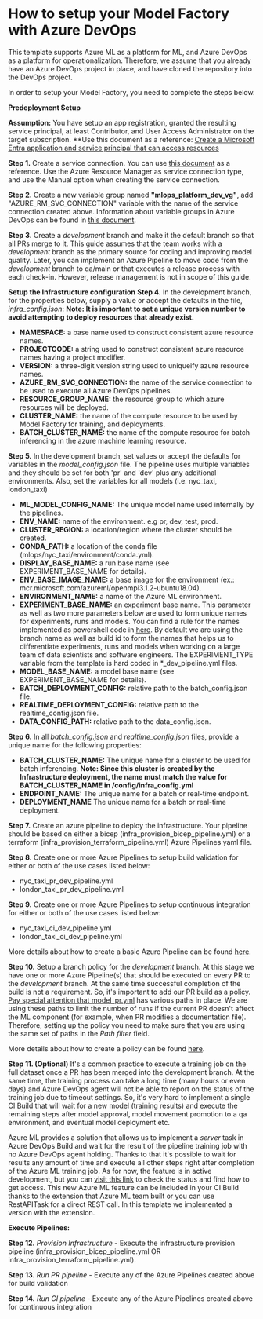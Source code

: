 # How to setup your Model Factory with Azure DevOps

This template supports Azure ML as a platform for ML, and Azure DevOps as a platform for operationalization. Therefore, we assume that you already have an Azure DevOps project in place, and have cloned the repository into the DevOps project.

In order to setup your Model Factory, you need to complete the steps below.

**Predeployment Setup**

**Assumption:**
You have setup an app registration, granted the resulting service principal, at least Contributor, and User Access Administrator on the target subscription.
**Use this document as a reference: [Create a Microsoft Entra application and service principal that can access resources](https://learn.microsoft.com/en-us/entra/identity-platform/howto-create-service-principal-portal)

**Step 1.** Create a service connection. You can use [this document](https://learn.microsoft.com/en-us/azure/devops/pipelines/library/service-endpoints?view=azure-devops&tabs=yaml) as a reference. Use the Azure Resource Manager as service connection type, and use the Manual option when creating the service connection.

**Step 2.** Create a new variable group named **"mlops_platform_dev_vg"**, add "AZURE_RM_SVC_CONNECTION" variable with the name of the service connection created above. 
Information about variable groups in Azure DevOps can be found in [this document](https://learn.microsoft.com/en-us/azure/devops/pipelines/library/variable-groups?view=azure-devops&tabs=classic).

**Step 3.** Create a *development* branch and make it the default branch so that all PRs merge to it. This guide assumes that the team works with a *development* branch as the primary source for coding and improving model quality. Later, you can implement an Azure Pipeline to move code from the *development* branch to qa/main or that executes a release process with each check-in. However, release management is not in scope of this guide.

**Setup the Infrastructure configuration**
**Step 4.** In the development branch, for the properties below, supply a value or accept the defaults in the file, *infra_config.json*:
**Note: It is important to set a unique version number to avoid attempting to deploy resources that already exist.**
- **NAMESPACE:** a base name used to construct consistent azure resource names.
- **PROJECTCODE:** a string used to construct consistent azure resource names having a project modifier.
- **VERSION:** a three-digit version string used to uniqueify azure resource names.
- **AZURE_RM_SVC_CONNECTION:** the name of the service connection to be used to execute all Azure DevOps pipelines.
- **RESOURCE_GROUP_NAME:** the resource group to which azure resources will be deployed.
- **CLUSTER_NAME:** the name of the compute resource to be used by Model Factory for training, and deployments.
- **BATCH_CLUSTER_NAME:** the name of the compute resource for batch inferencing in the azure machine learning resource.

**Step 5.** In the development branch, set values or accept the defaults for variables in the *model_config.json* file. The pipeline uses multiple variables and they should be set for both 'pr' and 'dev' plus any additional environments. Also, set the variables for all models (i.e. nyc_taxi, london_taxi)

- **ML_MODEL_CONFIG_NAME:** The unique model name used internally by the pipelines.
- **ENV_NAME:** name of the environment. e.g pr, dev, test, prod.
- **CLUSTER_REGION:** a location/region where the cluster should be created.
- **CONDA_PATH:** a location of the conda file (mlops/nyc_taxi/environment/conda.yml).
- **DISPLAY_BASE_NAME:** a run base name (see EXPERIMENT_BASE_NAME for details).
- **ENV_BASE_IMAGE_NAME:** a base image for the environment (ex.: mcr.microsoft.com/azureml/openmpi3.1.2-ubuntu18.04).
- **ENVIRONMENT_NAME:** a name of the Azure ML environment.
- **EXPERIMENT_BASE_NAME:** an experiment base name. This parameter as well as two more parameters below are used to form unique names for experiments, runs and models. You can find a rule for the names implemented as powershell code in [here](../devops/pipeline/templates/variables_template.yml). By default we are using the branch name as well as build id to form the names that helps us to differentiate experiments, runs and models when working on a large team of data scientists and software engineers. The EXPERIMENT_TYPE variable from the template is hard coded in *_dev_pipeline.yml files.
- **MODEL_BASE_NAME:** a model base name (see EXPERIMENT_BASE_NAME for details).
- **BATCH_DEPLOYMENT_CONFIG:** relative path to the batch_config.json file.
- **REALTIME_DEPLOYMENT_CONFIG:** relative path to the realtime_config.json file.
- **DATA_CONFIG_PATH:** relative path to the data_config.json.

**Step 6.**  In all *batch_config.json* and *realtime_config.json* files, provide a unique name for the following properties:
- **BATCH_CLUSTER_NAME:** The unique name for a cluster to be used for batch inferencing. 
**Note: Since this cluster is created by the Infrastructure deployment, the name must match the value for BATCH_CLUSTER_NAME in /config/infra_config.yml**
- **ENDPOINT_NAME:** The unique name for a batch or real-time endpoint.
- **DEPLOYMENT_NAME** The unique name for a batch or real-time deployment.

**Step 7.** Create an azure pipeline to deploy the infrastructure.  Your pipeline should be based on either a bicep (infra_provision_bicep_pipeline.yml) or a terraform (infra_provision_terraform_pipeline.yml) Azure Pipelines yaml file. 

**Step 8.** Create one or more Azure Pipelines to setup build validation for either or both of the use cases listed below:
- nyc_taxi_pr_dev_pipeline.yml
- london_taxi_pr_dev_pipeline.yml

**Step 9.** Create one or more Azure Pipelines to setup continuous integration for either or both of the use cases listed below:
- nyc_taxi_ci_dev_pipeline.yml
- london_taxi_ci_dev_pipeline.yml

More details about how to create a basic Azure Pipeline can be found [here](https://learn.microsoft.com/en-us/azure/devops/pipelines/create-first-pipeline?view=azure-devops&tabs).

**Step 10.** Setup a branch policy for the *development* branch. At this stage we have one or more Azure Pipeline(s) that should be executed on every PR to the *development* branch. At the same time successful completion of the build is not a requirement. So, it's important to add our PR build as a policy. [Pay special attention that model_pr.yml](../devops/pipeline/platform_pr_dev_pipeline.yml) has various paths in place. We are using these paths to limit the number of runs if the current PR doesn't affect the ML component (for example, when PR modifies a documentation file). Therefore, setting up the policy you need to make sure that you are using the same set of paths in the *Path filter* field.

More details about how to create a policy can be found [here](https://learn.microsoft.com/en-us/azure/devops/repos/git/branch-policies?view=azure-devops&tabs=browser).

**Step 11. (Optional)** It's a common practice to execute a training job on the full dataset once a PR has been merged into the development branch. At the same time, the training process can take a long time (many hours or even days) and Azure DevOps agent will not be able to report on the status of the training job due to timeout settings. So, it's very hard to implement a single CI Build that will wait for a new model (training results) and execute the remaining steps after model approval, model movement promotion to a qa environment, and eventual model deployment etc.

Azure ML provides a solution that allows us to implement a *server* task in Azure DevOps Build and wait for the result of the pipeline training job with no Azure DevOps agent holding. Thanks to that it's possible to wait for results any amount of time and execute all other steps right after completion of the Azure ML training job. As for now, the feature is in active development, but you can [visit this link](https://github.com/Azure/azure-mlops-automation) to check the status and find how to get access. This new Azure ML feature can be included in your CI Build thanks to the extension that Azure ML team built or you can use RestAPITask for a direct REST call. In this template we implemented a version with the extension.


**Execute Pipelines:**

**Step 12.** *Provision Infrastructure* - Execute the infrastructure provision pipeline (infra_provision_bicep_pipeline.yml OR infra_provision_terraform_pipeline.yml).

**Step 13.** *Run PR pipeline* - Execute any of the Azure Pipelines created above for build validation

**Step 14.** *Run CI pipeline* - Execute any of the Azure Pipelines created above for continuous integration
